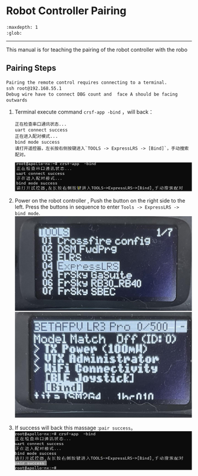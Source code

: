 # Robot Controller Pairing

```{toctree}
:maxdepth: 1
:glob:
```

------
This manual is for teaching the pairing of the robot controller with the robo

## Pairing Steps
```{note}
Pairing the remote control requires connecting to a terminal.
ssh root@192.168.55.1
Debug wire have to connect DBG count and  face A should be facing outwards
```
1. Terminal execute command `crsf-app -bind` ，will back：
    ```
    正在检查串口通讯状态...
    uart connect success
    正在进入配对模式...
    bind mode success
    请打开遥控器，左长按右侧按键进入`TOOLS -> ExpressLRS -> [Bind]`，手动搜索配对。
    ```
    ![controller1](../../../_static/controller1.png)

2. Power on the robot controller , Push the button on the right side to the left. Press the buttons in sequence to enter `Tools -> ExpressLRS -> bind mode`.
 ![controller2](../../../_static/controller2.JPEG)
 ![controller3](../../../_static/controller3.JPEG)

3. If success will back this massage :`pair success`。
![controller4](../../../_static/controller4.PNG)

